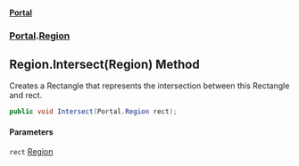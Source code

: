 #### [Portal](index.md 'index')
### [Portal](Portal.md 'Portal').[Region](Region.md 'Portal.Region')

## Region.Intersect(Region) Method

Creates a Rectangle that represents the intersection between this Rectangle and rect.

```csharp
public void Intersect(Portal.Region rect);
```
#### Parameters

<a name='Portal.Region.Intersect(Portal.Region).rect'></a>

`rect` [Region](Region.md 'Portal.Region')